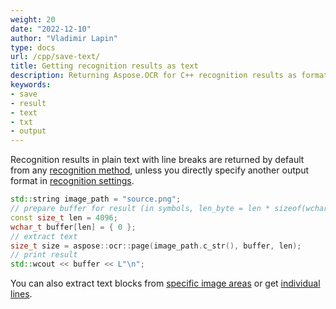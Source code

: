 ```yaml
---
weight: 20
date: "2022-12-10"
author: "Vladimir Lapin"
type: docs
url: /cpp/save-text/
title: Getting recognition results as text
description: Returning Aspose.OCR for C++ recognition results as formatted text.
keywords:
- save
- result
- text
- txt
- output
---
```


Recognition results in plain text with line breaks are returned by default from any [recognition method](/ocr/cpp/recognition/), unless you directly specify another output format in [recognition settings](/ocr/cpp/settings/).

```cpp
std::string image_path = "source.png";
// prepare buffer for result (in symbols, len_byte = len * sizeof(wchar_t))
const size_t len = 4096;
wchar_t buffer[len] = { 0 };
// extract text
size_t size = aspose::ocr::page(image_path.c_str(), buffer, len);
// print result
std::wcout << buffer << L"\n";
```

You can also extract text blocks from [specific image areas](/ocr/cpp/image-regions-extract/) or get [individual lines](/ocr/cpp/image-line-extract/).
